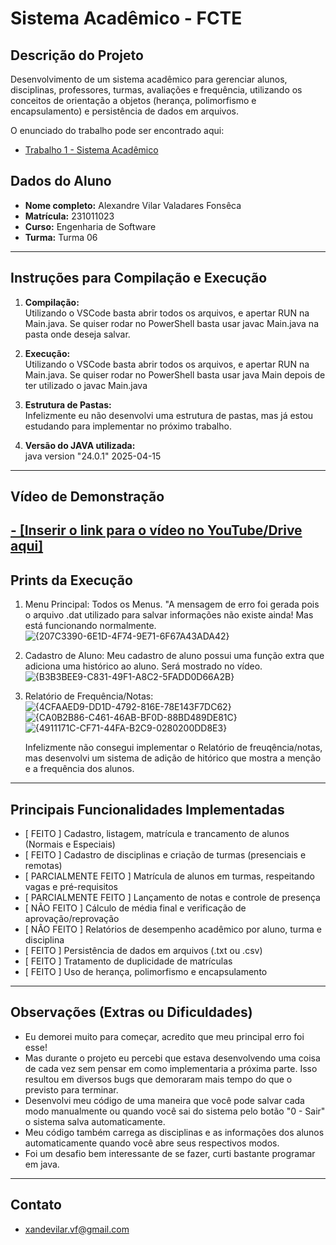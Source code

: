 # Sistema Acadêmico - FCTE

## Descrição do Projeto

Desenvolvimento de um sistema acadêmico para gerenciar alunos, disciplinas, professores, turmas, avaliações e frequência, utilizando os conceitos de orientação a objetos (herança, polimorfismo e encapsulamento) e persistência de dados em arquivos.

O enunciado do trabalho pode ser encontrado aqui:
- [Trabalho 1 - Sistema Acadêmico](https://github.com/lboaventura25/OO-T06_2025.1_UnB_FCTE/blob/main/trabalhos/ep1/README.md)

## Dados do Aluno

- **Nome completo:** Alexandre Vilar Valadares Fonsêca
- **Matrícula:** 231011023
- **Curso:** Engenharia de Software
- **Turma:** Turma 06

---

## Instruções para Compilação e Execução

1. **Compilação:**  
  Utilizando o VSCode basta abrir todos os arquivos, e apertar RUN na Main.java. Se quiser rodar no PowerShell basta usar javac Main.java na pasta onde deseja salvar.
2. **Execução:**  
  Utilizando o VSCode basta abrir todos os arquivos, e apertar RUN na Main.java. Se quiser rodar no PowerShell basta usar java Main depois de ter utilizado o javac Main.java

3. **Estrutura de Pastas:**  
  Infelizmente eu não desenvolvi uma estrutura de pastas, mas já estou estudando para implementar no próximo trabalho.

3. **Versão do JAVA utilizada:**  
   java version "24.0.1" 2025-04-15

---

## Vídeo de Demonstração

[- [Inserir o link para o vídeo no YouTube/Drive aqui]
](https://drive.google.com/drive/folders/1OlQI70zjs13-AZ75bHKBU_S8nN0uin7Y?hl=pt-br)
---

## Prints da Execução

1. Menu Principal:
   Todos os Menus. "A mensagem de erro foi gerada pois o arquivo .dat utilizado para salvar informações não existe ainda! Mas está funcionando normalmente.
![{207C3390-6E1D-4F74-9E71-6F67A43ADA42}](https://github.com/user-attachments/assets/da240c21-3642-4e46-804b-9f7f249b1f70)

3. Cadastro de Aluno:
   Meu cadastro de aluno possui uma função extra que adiciona uma histórico ao aluno. Será mostrado no vídeo.
   ![{B3B3BEE9-C831-49F1-A8C2-5FADD0D66A2B}](https://github.com/user-attachments/assets/52488c2f-a93e-49cf-9d2e-6212a2c44d04)


5. Relatório de Frequência/Notas:  
   ![{4CFAAED9-DD1D-4792-816E-78E143F7DC62}](https://github.com/user-attachments/assets/ef9314d1-33cd-49b3-8340-2ee3031869a0)
   ![{CA0B2B86-C461-46AB-BF0D-88BD489DE81C}](https://github.com/user-attachments/assets/0708891d-0712-42ec-a5ef-ae23bf34de20)
   ![{4911171C-CF71-44FA-B2C9-0280200DD8E3}](https://github.com/user-attachments/assets/9fbb505a-12a3-4d50-8d4b-e30536a5f466)

   Infelizmente não consegui implementar o Relatório de freuqência/notas, mas desenvolvi um sistema de adição de hitórico que mostra a menção e a frequência dos alunos.



---

## Principais Funcionalidades Implementadas

- [ FEITO ] Cadastro, listagem, matrícula e trancamento de alunos (Normais e Especiais)
- [ FEITO ] Cadastro de disciplinas e criação de turmas (presenciais e remotas)
- [ PARCIALMENTE FEITO ] Matrícula de alunos em turmas, respeitando vagas e pré-requisitos
- [ PARCIALMENTE FEITO ] Lançamento de notas e controle de presença
- [ NÂO FEITO ] Cálculo de média final e verificação de aprovação/reprovação
- [ NÂO FEITO ] Relatórios de desempenho acadêmico por aluno, turma e disciplina
- [ FEITO ] Persistência de dados em arquivos (.txt ou .csv)
- [ FEITO ] Tratamento de duplicidade de matrículas
- [ FEITO ] Uso de herança, polimorfismo e encapsulamento

---

## Observações (Extras ou Dificuldades)

- Eu demorei muito para começar, acredito que meu principal erro foi esse!
- Mas durante o projeto eu percebi que estava desenvolvendo uma coisa de cada vez sem pensar em como implementaria a próxima parte. Isso resultou em diversos bugs que demoraram mais tempo do que o previsto para terminar.
- Desenvolvi meu código de uma maneira que você pode salvar cada modo manualmente ou quando você sai do sistema pelo botão "0 - Sair" o sistema salva automaticamente.
- Meu código também carrega as disciplinas e as informações dos alunos automaticamente quando você abre seus respectivos modos.
- Foi um desafio bem interessante de se fazer, curti bastante programar em java.

---

## Contato

- xandevilar.vf@gmail.com
